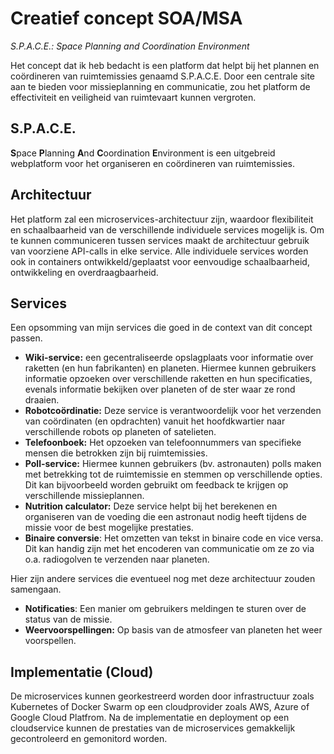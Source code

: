 # Creatief concept SOA/MSA
*S.P.A.C.E.: Space Planning and Coordination Environment*

Het concept dat ik heb bedacht is een platform dat helpt bij het plannen en coördineren van ruimtemissies genaamd S.P.A.C.E. Door een centrale site aan te bieden voor missieplanning en communicatie, zou het platform de effectiviteit en veiligheid van ruimtevaart kunnen vergroten.

## S.P.A.C.E.  
**S**pace **P**lanning **A**nd **C**oordination **E**nvironment is een uitgebreid webplatform voor het organiseren en coördineren van ruimtemissies. 

## Architectuur  

Het platform zal een microservices-architectuur zijn, waardoor flexibiliteit en schaalbaarheid van de verschillende individuele services mogelijk is. Om te kunnen communiceren tussen services maakt de architectuur gebruik van voorziene API-calls in elke service. Alle individuele services worden ook in containers ontwikkeld/geplaatst voor eenvoudige schaalbaarheid, ontwikkeling en overdraagbaarheid.

## Services  

Een opsomming van mijn services die goed in de context van dit concept passen.

- **Wiki-service:**  een gecentraliseerde opslagplaats voor informatie over raketten (en hun fabrikanten) en planeten. Hiermee kunnen gebruikers informatie opzoeken over verschillende raketten en hun specificaties, evenals informatie bekijken over planeten of de ster waar ze rond draaien.
- **Robotcoördinatie:** Deze service is verantwoordelijk voor het verzenden van coördinaten (en opdrachten) vanuit het hoofdkwartier naar verschillende robots op planeten of satelieten.
- **Telefoonboek:** Het opzoeken van telefoonnummers van specifieke mensen die betrokken zijn bij ruimtemissies.
- **Poll-service:** Hiermee kunnen gebruikers (bv. astronauten) polls maken met betrekking tot de ruimtemissie en stemmen op verschillende opties. Dit kan bijvoorbeeld worden gebruikt om feedback te krijgen op verschillende missieplannen.
- **Nutrition calculator:** Deze service helpt bij het berekenen en organiseren van de voeding die een astronaut nodig heeft tijdens de missie voor de best mogelijke prestaties.
- **Binaire conversie**: Het omzetten van tekst in binaire code en vice versa. Dit kan handig zijn met het encoderen van communicatie om ze zo via o.a. radiogolven te verzenden naar planeten.

Hier zijn andere services die eventueel nog met deze architectuur zouden samengaan.

- **Notificaties**: Een manier om gebruikers meldingen te sturen over de status van de missie.
- **Weervoorspellingen:** Op basis van de atmosfeer van planeten het weer voorspellen.

## Implementatie (Cloud)  

De microservices kunnen georkestreerd worden door infrastructuur zoals Kubernetes of Docker Swarm op een cloudprovider zoals AWS, Azure of Google Cloud Platfrom. Na de implementatie en deployment op een cloudservice kunnen de prestaties van de microservices gemakkelijk gecontroleerd en gemonitord worden.